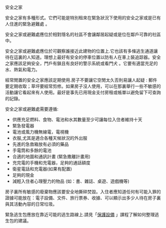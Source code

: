 [Title]: # (安全居家)
[Difficulty]: # (初學者)
[Order]: # (4)

安全之家

安全之家有多種形式。它們可能是特別租來在緊急狀況下使用的安全之家或是已有人住進的緊急避難處 。

安全之家或避難處應位於相對隱名的社區不會讓鄰居起疑或是位在鄰戶可靠的社區中。

安全之家或避難處應位於可觀察誰接近此建物的位置上.它也該有多條逃生通道讓待在這裏的人知道。理想上最好有安全的停車位置以防有人在車上裝追踪器。安全之家應該足夠安全，門戶有鎖且有良好的警示系統或看門犬 。它要有適當充足的水、熱氣和電力。

經常閒置的安全之家應該定期使用.房子不要讓它空閒太久否則易讓人起疑 : 郵件要定期收取；草坪要經常剪修。如果房子沒人使用，可以在那裏舉行一些不敏感的活動讓它看起來有人使用。最好是事先已用現金支付房租或帳單以避免留下可查詢的記錄。

安全之家或避難處需要遵循:
* 供應充足燃料、食物、電池和水其數量至少可讓每位入住者維持十天
* 緊急發電器
* 電池或風力機無線電，電視機
* 衣服,尤其是適合各種天候狀況的外出服
* 先進的急救箱放有必須的藥品
* 手電筒和多餘的電池
* 合適的地圖和通訊計畫 (緊急撒離計畫用)
* 充完電的手機和充電器，足夠的通話額度
* 衛星電話和充電器(如果有配置) 
* 足夠的現金
* 減輕入住者心理壓力的物品 (如：書、雜誌、桌遊、遊戲機等) 

房子裏所有敏感的廢棄物應該要安全地撕碎焚毀。入住者應知道任何有可能入罪的證據可能放在：電子設備、文件、旅行票券、收據、可以顯示出多少人待在房子裏與其活動內容的日常垃圾。

緊急逃生包應放在靠近可能的逃生路線上.請見「[保護設備](umbrella://lesson/protective-equipment) 」課程了解如何整理逃生包的建議。
